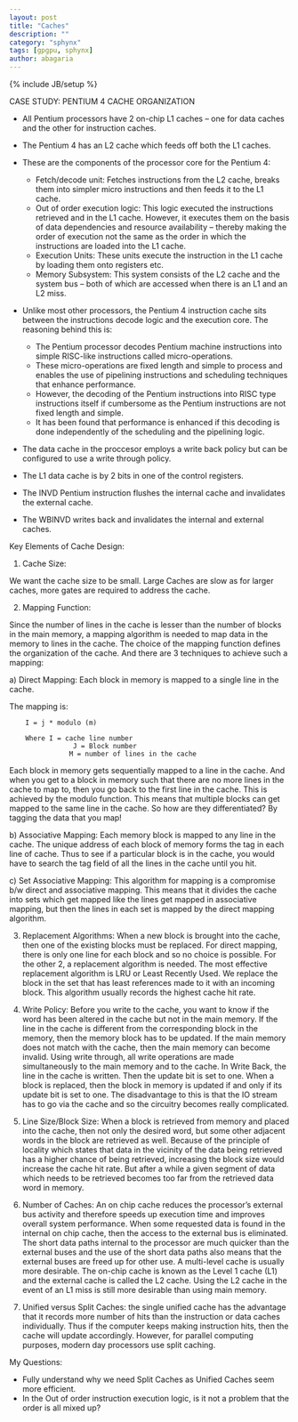 ```yaml
---
layout: post
title: "Caches"
description: ""
category: "sphynx"
tags: [gpgpu, sphynx]
author: abagaria
---
```

{% include JB/setup %}

CASE STUDY: PENTIUM 4 CACHE ORGANIZATION

-	All Pentium processors have 2 on-chip L1 caches – one for data caches and the other for instruction caches.
-	The Pentium 4 has an L2 cache which feeds off both the L1 caches. 
-	These are the components of the processor core for the Pentium 4:
	-	Fetch/decode unit: Fetches instructions from the L2 cache, breaks them into simpler micro instructions and then feeds it to the L1 cache. 
	-	Out of order execution logic:  This logic executed the instructions retrieved and in the L1 cache. However, it executes them on the basis of data dependencies and resource availability – thereby making the order of execution not the same as the order in which the instructions are loaded into the L1 cache.
	-	Execution Units: These units execute the instruction in the L1 cache by loading them onto registers etc.
	-	Memory Subsystem: This system consists of the L2 cache and the system bus – both of which are accessed when there is an L1 and an L2 miss. 

-	Unlike most other processors, the Pentium 4 instruction cache sits between the instructions decode logic and the execution core. The reasoning behind this is: 
	-	The Pentium processor decodes Pentium machine instructions into simple RISC-like instructions called micro-operations. 
	-	These micro-operations are fixed length and simple to process and enables the use of pipelining instructions and scheduling techniques that enhance performance. 
	-	However, the decoding of the Pentium instructions into RISC type instructions itself if cumbersome as the Pentium instructions are not fixed length and simple. 
	-	It has been found that performance is enhanced if this decoding is done independently of the scheduling and the pipelining logic. 
-	The data cache in the proccesor employs a write back policy but can be configured to use a write through policy.
-	The L1 data cache is by 2 bits in one of the control registers. 
-	The INVD Pentium instruction flushes the internal cache and invalidates the external cache. 
-	The WBINVD writes back and invalidates the internal and external caches. 




Key Elements of Cache Design:

1.	Cache Size:

 We want the cache size to be small. Large Caches are slow as for larger caches, more gates are required to address the cache.

2.	Mapping Function:

 Since the number of lines in the cache is lesser than the number of blocks in the main memory, a mapping algorithm is needed to map data in the memory to lines in the cache. 
 The choice of the mapping function defines the organization of the cache. And there are 3 techniques to achieve such a mapping: 

a)	Direct Mapping: Each block in memory is mapped to a single line in the cache. 

The mapping is:

```	
	I = j * modulo (m)

	Where I = cache line number
	            J = Block number
	           M = number of lines in the cache
```
 Each block in memory gets sequentially mapped to a line in the cache. And when you get to a block in memory such that there are no more lines in the cache to map to, then you go back to the first line in the cache. This is achieved by the modulo function.  This means that multiple blocks can get mapped to the same line in the cache. So how are they differentiated? By tagging the data that you map!
		       
b)  Associative Mapping: Each memory block is mapped to any line in the cache. The unique address of each block of memory forms the tag in each line of cache. Thus to see if a particular block is in the cache, you would have to search the tag field of all the lines in the cache until you hit. 

c)	Set Associative Mapping: This algorithm for mapping is a compromise b/w direct and associative mapping. This means that it divides the cache into sets which get mapped like the lines get mapped in associative mapping, but then the lines in each set is mapped by the direct mapping algorithm. 

3.	Replacement Algorithms: When a new block is brought into the cache, then one of the existing blocks must be replaced. For direct mapping, there is only one line for each block and so no choice is possible. For the other 2, a replacement algorithm is needed. 
The most effective replacement algorithm is LRU or Least Recently Used. We replace the block in the set that has least references made to it with an incoming block. This algorithm usually records the highest cache hit rate.

4.	Write Policy: Before you write to the cache, you want to know if the word has been altered in the cache but not in the main memory. If the line in the cache is different from the corresponding block in the memory, then the memory block has to be updated. 
If the main memory does not match with the cache, then the main memory can become invalid. Using write through, all write operations are made simultaneously to the main memory and to the cache. In Write Back, the line in the cache is written. Then the update bit is set to one. When a block is replaced, then the block in memory is updated if and only if its update bit is set to one. The disadvantage to this is that the IO stream has to go via the cache and so the circuitry becomes really complicated. 

5.	Line Size/Block Size: When a block is retrieved from memory and placed into the cache, then not only the desired word, but some other adjacent words in the block are retrieved as well. Because of the principle of locality which states that data in the vicinity of the data being retrieved has a higher chance of being retrieved, increasing the block size would increase the cache hit rate. But after a while a given segment of data which needs to be retrieved becomes too far from the retrieved data word in memory.

6.	Number of Caches: An on chip cache reduces the processor’s external bus activity and therefore speeds up execution time and improves overall system performance. When some requested data is found in the internal on chip cache, then the access to the external bus is eliminated. The short data paths internal to the processor are much quicker than the external buses and the use of the short data paths also means that the external buses are freed up for other use. 
	A multi-level cache is usually more desirable. The on-chip cache is known as the Level 1 cache (L1) and the external cache is called the L2 cache. Using the L2 cache in the event of an L1 miss is still more desirable than using main memory. 

7.	Unified versus Split Caches: the single unified cache has the advantage that it records more number of hits than the instruction or data caches individually. Thus if the computer keeps making instruction hits, then the cache will update accordingly. However, for parallel computing purposes, modern day processors use split caching. 


My Questions: 
	
-	Fully understand why we need Split Caches as Unified Caches seem more efficient. 
-	In the Out of order instruction execution logic, is it not a problem that the order is all mixed up? 
